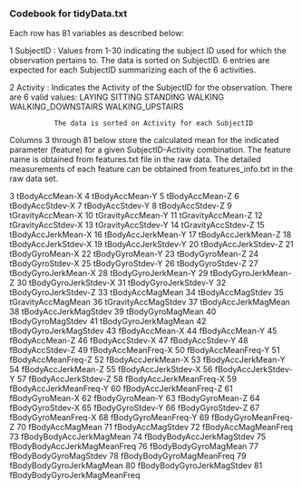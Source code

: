### Codebook for tidyData.txt

Each row has 81 variables as described below:

1   SubjectID : Values from 1-30 indicating the subject ID used for which the observation pertains to.
                The data is sorted on SubjectID. 6 entries are expected for each SubjectID summarizing
                each of the 6 activities.

2   Activity : Indicates the Activity of the SubjectID for the observation. There are 6 valid values:
               LAYING
               SITTING
               STANDING
               WALKING
               WALKING_DOWNSTAIRS
               WALKING_UPSTAIRS

               The data is sorted on Activity for each SubjectID

Columns 3 through 81 below store the calculated mean for the indicated parameter (feature) for a given
SubjectID-Activity combination. The feature name is obtained from features.txt file in the raw data.
The detailed measurements of each feature can be obtained from features_info.txt in the raw data set.

3   tBodyAccMean-X 
4   tBodyAccMean-Y 
5   tBodyAccMean-Z 
6   tBodyAccStdev-X 
7   tBodyAccStdev-Y 
8   tBodyAccStdev-Z 
9   tGravityAccMean-X 
10   tGravityAccMean-Y 
11   tGravityAccMean-Z 
12   tGravityAccStdev-X 
13   tGravityAccStdev-Y 
14   tGravityAccStdev-Z 
15   tBodyAccJerkMean-X 
16   tBodyAccJerkMean-Y 
17   tBodyAccJerkMean-Z 
18   tBodyAccJerkStdev-X 
19   tBodyAccJerkStdev-Y 
20   tBodyAccJerkStdev-Z 
21   tBodyGyroMean-X 
22   tBodyGyroMean-Y 
23   tBodyGyroMean-Z 
24   tBodyGyroStdev-X 
25   tBodyGyroStdev-Y 
26   tBodyGyroStdev-Z 
27   tBodyGyroJerkMean-X 
28   tBodyGyroJerkMean-Y 
29   tBodyGyroJerkMean-Z 
30   tBodyGyroJerkStdev-X 
31   tBodyGyroJerkStdev-Y 
32   tBodyGyroJerkStdev-Z 
33   tBodyAccMagMean 
34   tBodyAccMagStdev 
35   tGravityAccMagMean 
36   tGravityAccMagStdev 
37   tBodyAccJerkMagMean 
38   tBodyAccJerkMagStdev 
39   tBodyGyroMagMean 
40   tBodyGyroMagStdev 
41   tBodyGyroJerkMagMean 
42   tBodyGyroJerkMagStdev 
43   fBodyAccMean-X 
44   fBodyAccMean-Y 
45   fBodyAccMean-Z 
46   fBodyAccStdev-X 
47   fBodyAccStdev-Y 
48   fBodyAccStdev-Z 
49   fBodyAccMeanFreq-X 
50   fBodyAccMeanFreq-Y 
51   fBodyAccMeanFreq-Z 
52   fBodyAccJerkMean-X 
53   fBodyAccJerkMean-Y 
54   fBodyAccJerkMean-Z 
55   fBodyAccJerkStdev-X 
56   fBodyAccJerkStdev-Y 
57   fBodyAccJerkStdev-Z 
58   fBodyAccJerkMeanFreq-X 
59   fBodyAccJerkMeanFreq-Y 
60   fBodyAccJerkMeanFreq-Z 
61   fBodyGyroMean-X 
62   fBodyGyroMean-Y 
63   fBodyGyroMean-Z 
64   fBodyGyroStdev-X 
65   fBodyGyroStdev-Y 
66   fBodyGyroStdev-Z 
67   fBodyGyroMeanFreq-X 
68   fBodyGyroMeanFreq-Y 
69   fBodyGyroMeanFreq-Z 
70   fBodyAccMagMean 
71   fBodyAccMagStdev 
72   fBodyAccMagMeanFreq 
73   fBodyBodyAccJerkMagMean 
74   fBodyBodyAccJerkMagStdev 
75   fBodyBodyAccJerkMagMeanFreq 
76   fBodyBodyGyroMagMean 
77   fBodyBodyGyroMagStdev 
78   fBodyBodyGyroMagMeanFreq 
79   fBodyBodyGyroJerkMagMean 
80   fBodyBodyGyroJerkMagStdev 
81   fBodyBodyGyroJerkMagMeanFreq 
		